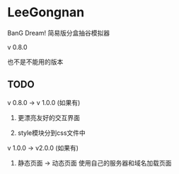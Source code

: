 # LeeGongnan
BanG Dream! 简易版分盒抽谷模拟器

v 0.8.0

也不是不能用的版本


## TODO

v 0.8.0 -> v 1.0.0 (如果有)

1. 更漂亮友好的交互界面

2. style模块分到css文件中

v 1.0.0 -> v2.0.0 (如果有)

1. 静态页面 -> 动态页面 使用自己的服务器和域名加载页面
